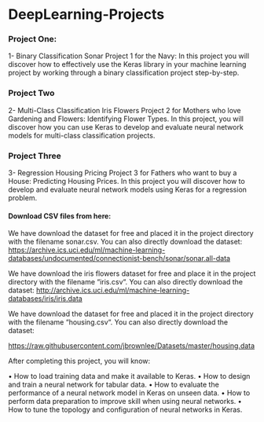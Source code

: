 # DeepLearning-Projects

### Project One:
1- Binary Classification Sonar Project 1 for the Navy:
In this project you will discover how to effectively use the Keras library in your machine learning project by working through a binary classification project step-by-step.

### Project Two
2- Multi-Class Classification Iris Flowers Project 2 for Mothers who love Gardening and Flowers: 
Identifying Flower Types.
In this project, you will discover how you can use Keras to develop and evaluate neural network models for multi-class classification projects.

### Project Three
3- Regression Housing Pricing Project 3 for Fathers who want to buy a House: 
Predicting Housing Prices.
In this project you will discover how to develop and evaluate neural network models using Keras for a regression problem.
#### Download CSV files from here:

We have download the dataset for free and placed it in the project directory with the filename sonar.csv. You can also directly download the dataset:
https://archive.ics.uci.edu/ml/machine-learning-databases/undocumented/connectionist-bench/sonar/sonar.all-data


We have download the iris flowers dataset for free and place it in the project directory with the filename “iris.csv“. You can also directly download the dataset:
http://archive.ics.uci.edu/ml/machine-learning-databases/iris/iris.data 


We have download the dataset for free and placed it in the project directory with the filename “housing.csv“. You can also directly download the dataset:

https://raw.githubusercontent.com/jbrownlee/Datasets/master/housing.data 


After completing this project, you will know:

•	How to load training data and make it available to Keras.
•	How to design and train a neural network for tabular data.
•	How to evaluate the performance of a neural network model in Keras on unseen data.
•	How to perform data preparation to improve skill when using neural networks.
•	How to tune the topology and configuration of neural networks in Keras.
